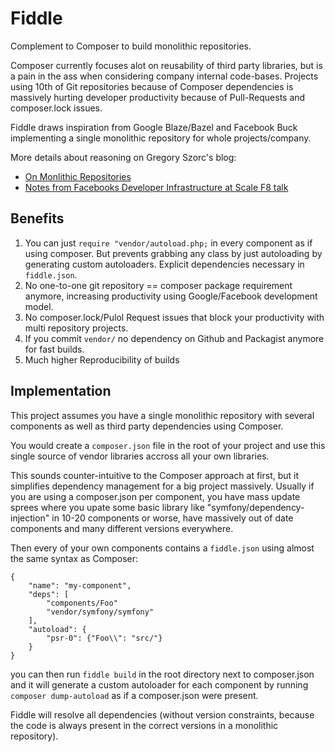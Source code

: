 # Fiddle

Complement to Composer to build monolithic repositories.

Composer currently focuses alot on reusability of third party libraries,
but is a pain in the ass when considering company internal code-bases.
Projects using 10th of Git repositories because
of Composer dependencies is massively hurting developer productivity
because of Pull-Requests and composer.lock issues.

Fiddle draws inspiration from Google Blaze/Bazel and Facebook Buck
implementing a single monolithic repository for whole projects/company.

More details about reasoning on Gregory Szorc's blog:

- [On Monlithic Repositories](http://gregoryszorc.com/blog/2014/09/09/on-monolithic-repositories/)
- [Notes from Facebooks Developer Infrastructure at Scale F8 talk](http://gregoryszorc.com/blog/2015/03/28/notes-from-facebook's-developer-infrastructure-at-scale-f8-talk/)

## Benefits

1. You can just `require "vendor/autoload.php;` in every component as if using composer.
   But prevents grabbing any class by just autoloading by generating custom autoloaders.
   Explicit dependencies necessary in `fiddle.json`.
2. No one-to-one git repository == composer package requirement anymore,
   increasing productivity using Google/Facebook development model.
3. No composer.lock/Pulol Request issues that block your productivity with multi repository projects.
4. If you commit `vendor/` no dependency on Github and Packagist anymore for fast builds.
5. Much higher Reproducibility of builds

## Implementation

This project assumes you have a single monolithic repository with
several components as well as third party dependencies using Composer.

You would create a `composer.json` file in the root of your project and use
this single source of vendor libraries accross all your own libraries.

This sounds counter-intuitive to the Composer approach at first, but
it simplifies dependency management for a big project massively. Usually
if you are using a composer.json per component, you have mass update sprees
where you upate some basic library like "symfony/dependency-injection" in
10-20 components or worse, have massively out of date components and
many different versions everywhere.

Then every of your own components contains a `fiddle.json` using almost
the same syntax as Composer:

    {
        "name": "my-component",
        "deps": [
            "components/Foo"
            "vendor/symfony/symfony"
        ],
        "autoload": {
            "psr-0": {"Foo\\": "src/"}
        }
    }

you can then run `fiddle build` in the root directory next to composer.json
and it will generate a custom autoloader for each component by running
`composer dump-autoload` as if a composer.json were present.

Fiddle will resolve all dependencies (without version constraints, because the
code is always present in the correct versions in a monolithic repository).
